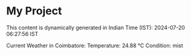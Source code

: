 # My Project

This content is dynamically generated in Indian Time (IST): 2024-07-20 06:27:56 IST


Current Weather in Coimbatore:
Temperature: 24.88 °C
Condition: mist
